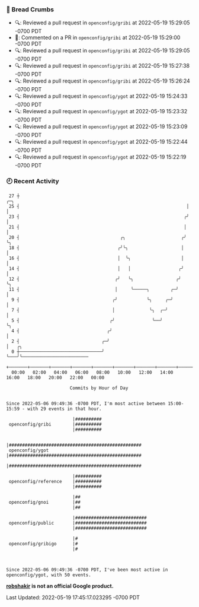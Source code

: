### 🍞 Bread Crumbs

 * 🔍: Reviewed a pull request in  `openconfig/gribi` at 2022-05-19 15:29:05 -0700 PDT
 * 💬: Commented on a PR in  `openconfig/gribi` at 2022-05-19 15:29:00 -0700 PDT
 * 🔍: Reviewed a pull request in  `openconfig/gribi` at 2022-05-19 15:29:05 -0700 PDT
 * 🔍: Reviewed a pull request in  `openconfig/gribi` at 2022-05-19 15:27:38 -0700 PDT
 * 🔍: Reviewed a pull request in  `openconfig/gribi` at 2022-05-19 15:26:24 -0700 PDT
 * 🔍: Reviewed a pull request in  `openconfig/ygot` at 2022-05-19 15:24:33 -0700 PDT
 * 🔍: Reviewed a pull request in  `openconfig/ygot` at 2022-05-19 15:23:32 -0700 PDT
 * 🔍: Reviewed a pull request in  `openconfig/ygot` at 2022-05-19 15:23:09 -0700 PDT
 * 🔍: Reviewed a pull request in  `openconfig/ygot` at 2022-05-19 15:22:44 -0700 PDT
 * 🔍: Reviewed a pull request in  `openconfig/ygot` at 2022-05-19 15:22:19 -0700 PDT

### 🕘 Recent Activity
```
 27 ┼                                                               ╭─╮
 25 ┤                                                               │ │
 23 ┤                                                              ╭╯ │
 21 ┤                                                              │  │
 20 ┤                                      ╭╮                     ╭╯  ╰╮
 18 ┤                                     ╭╯╰╮                    │    │
 16 ┤                                     │  ╰╮                   │    │
 14 ┤                                     │   │                  ╭╯    │
 12 ┤                                    ╭╯   ╰╮                ╭╯     ╰╮
 11 ┤                                    │     ╰─────╮        ╭─╯       │
  9 ┤                                   ╭╯           ╰╮     ╭─╯         │
  7 ┤                                   │             ╰╮  ╭─╯           │
  5 ┤                                  ╭╯              ╰──╯             ╰╮
  4 ┤                                 ╭╯                                 │
  2 ┤                               ╭─╯                                  │   ╭╮
  0 ┼───────────────────────────────╯                                    ╰───╯╰─────────────────────────
    +───────+───────+───────+───────+───────+───────+───────+───────+───────+───────+───────+───────+────
  00:00   02:00   04:00   06:00   08:00   10:00   12:00   14:00   16:00   18:00   20:00   22:00   00:00   

						Commits by Hour of Day


Since 2022-05-06 09:49:36 -0700 PDT, I'm most active between 15:00-15:59 - with 29 events in that hour.

```



```
                         |##########
 openconfig/gribi        |##########
                         |##########

                         |##################################################
 openconfig/ygot         |##################################################
                         |##################################################

                         |##########
 openconfig/reference    |##########
                         |##########

                         |##
 openconfig/gnoi         |##
                         |##

                         |###########################
 openconfig/public       |###########################
                         |###########################

                         |#
 openconfig/gribigo      |#
                         |#



Since 2022-05-06 09:49:36 -0700 PDT, I've been most active in openconfig/ygot, with 50 events.

```
**[robshakir](mailto:robjs@google.com) is not an official Google product.**  


Last Updated: 2022-05-19 17:45:17.023295 -0700 PDT
